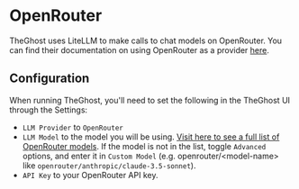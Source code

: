 # OpenRouter

TheGhost uses LiteLLM to make calls to chat models on OpenRouter. You can find their documentation on using OpenRouter as a provider [here](https://docs.litellm.ai/docs/providers/openrouter).

## Configuration

When running TheGhost, you'll need to set the following in the TheGhost UI through the Settings:
* `LLM Provider` to `OpenRouter`
* `LLM Model` to the model you will be using.
[Visit here to see a full list of OpenRouter models](https://openrouter.ai/models).
If the model is not in the list, toggle `Advanced` options, and enter it in `Custom Model` (e.g. openrouter/&lt;model-name&gt; like `openrouter/anthropic/claude-3.5-sonnet`).
* `API Key` to your OpenRouter API key.
